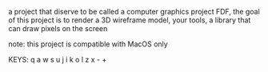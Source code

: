 a project that diserve to be called a computer graphics project FDF, the goal of this project is to render a 3D wireframe model, your tools, a library that can draw pixels on the screen

note: this project is compatible with MacOS only

KEYS: q a w s u j i k o l z x - +
